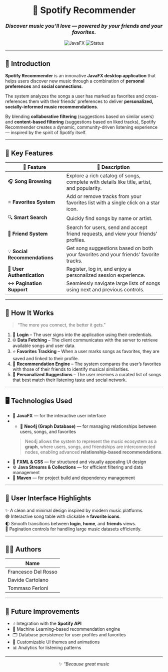 <div align="center">

# 🎵 **Spotify Recommender**

### *Discover music you’ll love — powered by your friends and your favorites.*

![JavaFX](https://img.shields.io/badge/JavaFX-Application-blue?style=flat-square&logo=java)
![Status](https://img.shields.io/badge/status-Active-success?style=flat-square)

</div>

---

## 📖 **Introduction**

**Spotify Recommender** is an innovative **JavaFX desktop application** that helps users discover new music through a combination of **personal preferences** and **social connections**.

The system analyzes the songs a user has marked as favorites and cross-references them with their friends’ preferences to deliver **personalized, socially-informed music recommendations**.

By blending **collaborative filtering** (suggestions based on similar users) and **content-based filtering** (suggestions based on liked tracks), Spotify Recommender creates a dynamic, community-driven listening experience — inspired by the spirit of Spotify itself.

---

## 🚀 **Key Features**

| 🌟 Feature | 💬 Description |
|-------------|----------------|
| 🎧 **Song Browsing** | Explore a rich catalog of songs, complete with details like title, artist, and popularity. |
| ⭐ **Favorites System** | Add or remove tracks from your favorites list with a single click on a star icon. |
| 🔍 **Smart Search** | Quickly find songs by name or artist. |
| 👥 **Friend System** | Search for users, send and accept friend requests, and view your friends’ profiles. |
| 💡 **Social Recommendations** | Get song suggestions based on both your favorites and your friends’ favorite tracks. |
| 🔐 **User Authentication** | Register, log in, and enjoy a personalized session experience. |
| ↔️ **Pagination Support** | Seamlessly navigate large lists of songs using next and previous controls. |

---

## 🧠 **How It Works**

> “The more you connect, the better it gets.”  

1. 🧾 **Login** – The user signs into the application using their credentials.  
2. 🌐 **Data Fetching** – The client communicates with the server to retrieve available songs and user data.  
3. ⭐ **Favorites Tracking** – When a user marks songs as favorites, they are saved and linked to their profile.  
4. 🧩 **Recommendation Engine** – The system compares the user’s favorites with those of their friends to identify musical similarities.  
5. 🎯 **Personalized Suggestions** – The user receives a curated list of songs that best match their listening taste and social network.

---

## 🖥️ **Technologies Used**

- 🧩 **JavaFX** — for the interactive user interface  
- - 🧠 **Neo4j (Graph Database)** — for managing relationships between users, songs, and favorites  
  > Neo4j allows the system to represent the music ecosystem as a **graph**, where users, songs, and friendships are interconnected nodes, enabling advanced **relationship-based recommendations**.  
- 🧱 **FXML & CSS** — for structured and visually appealing UI design  
- ⚙️ **Java Streams & Collections** — for efficient filtering and data management  
- 🧰 **Maven** — for project build and dependency management  

---

## 🎨 **User Interface Highlights**

✨ A clean and minimal design inspired by modern music platforms.  
🟢 Interactive song table with clickable **⭐ favorite icons**.  
🌓 Smooth transitions between **login**, **home**, and **friends** views.  
📜 Pagination controls for handling large music datasets efficiently.  

---

## 👨‍💻 **Authors**

| Name |
|------|
| Francesco Del Rosso | 
| Davide Cartolano |
| Tommaso Ferloni |

---

## 💬 **Future Improvements**

- 🎶 Integration with the **Spotify API**  
- 🧠 Machine Learning–based recommendation engine  
- 🗂️ Database persistence for user profiles and favorites  
- 🌈 Customizable UI themes and animations  
- 📊 Analytics for listening patterns  

---

<div align="center">

✨ *“Because great music*
